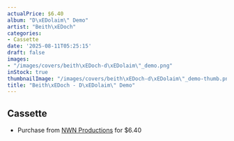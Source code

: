```yaml
---
actualPrice: $6.40
album: "D\xEDolaim\" Demo"
artist: "Beith\xEDoch"
categories:
- Cassette
date: '2025-08-11T05:25:15'
draft: false
images:
- "/images/covers/beith\xEDoch-d\xEDolaim\"_demo.png"
inStock: true
thumbnailImage: "/images/covers/beith\xEDoch-d\xEDolaim\"_demo-thumb.png"
title: "Beith\xEDoch - D\xEDolaim\" Demo"
---
```


## Cassette
* Purchase from [NWN Productions](http://shop.nwnprod.com/index.php?route=product/product&path=73&product_id=53119&sort=pd.name&order=ASC) for $6.40
